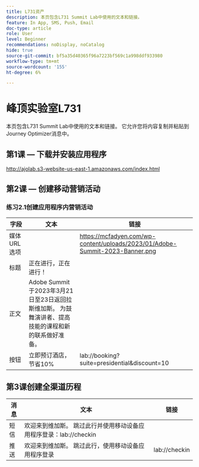 ```yaml
---
title: L731资产
description: 本页包含L731 Summit Lab中使用的文本和链接。
feature: In App, SMS, Push, Email
doc-type: article
role: User
level: Beginner
recommendations: noDisplay, noCatalog
hide: true
source-git-commit: bf5a35d40365f96a7223bf569c1a998ddf933980
workflow-type: tm+mt
source-wordcount: '155'
ht-degree: 6%

---
```



# 峰顶实验室L731

本页包含L731 Summit Lab中使用的文本和链接。 它允许您将内容复制并粘贴到Journey Optimizer消息中。

## 第1课 — 下载并安装应用程序

http://ajolab.s3-website-us-east-1.amazonaws.com/index.html

## 第2课 — 创建移动营销活动

### 练习2.1创建应用程序内营销活动

| 字段 | 文本 | 链接 |
|----|----|----|
| 媒体URL选项 |  | https://mcfadyen.com/wp-content/uploads/2023/01/Adobe-Summit-2023-Banner.png |
| 标题 | 正在进行，正在进行！ |  |
| 正文 | Adobe Summit于2023年3月21日至23日返回拉斯维加斯。 为鼓舞演讲者、提高技能的课程和新的联系做好准备。 |  |
| 按钮 | 立即预订酒店，节省10% | lab://booking?suite=presidential&amp;discount=10 |


## 第3课创建全渠道历程

| 消息 | 文本 | 链接 |
|----|----|----|
| 短信 | 欢迎来到维加斯。 跳过此行并使用移动设备应用程序登录：lab://checkin |  |
| 推送 | 欢迎来到维加斯。 跳过此行，使用移动设备应用程序登录 | lab://checkin |


